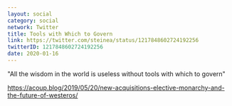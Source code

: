 ```yaml
---
layout: social
category: social
network: Twitter
title: Tools with Which to Govern
link: https://twitter.com/steinea/status/1217848602724192256
twitterID: 1217848602724192256
date: 2020-01-16
---
```


"All the wisdom in the world is useless without tools with which to govern"

<https://acoup.blog/2019/05/20/new-acquisitions-elective-monarchy-and-the-future-of-westeros/>
